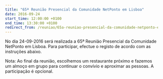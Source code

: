 ```yaml
---
title: "65ª Reunião Presencial da Comunidade NetPonto em Lisboa"
date: 2016-09-24
start_time: 12:00:00 +0100
end_time: 13:30:00 +0100
redirect_from: /reuniao/65a-reuniao-presencial-da-comunidade-netponto-em-lisboa/
---
```

No dia 24-09-2016 será realizada a 65ª Reunião Presencial da Comunidade NetPonto em Lisboa. Para participar, efectue o registo de acordo com as instruções abaixo.

Nota: Ao final da reunião, escolhemos um restaurante próximo e fazemos um almoço em grupo para continuar o convívio e aproximar as pessoas. A participação é opcional.
